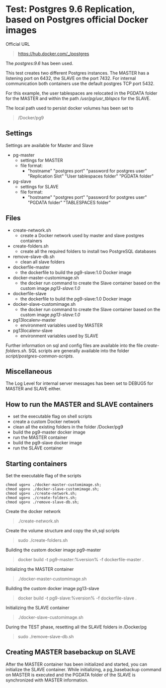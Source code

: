 # Test: Postgres 9.6 Replication, based on Postgres official Docker images

Official URL
> https://hub.docker.com/_/postgres

The *postgres:9.6* has been used.

This test creates two different Postgres instances.
The MASTER has a listening port on 6432, the SLAVE on the port 7432.
For internal communication both containers use the default postgres TCP port 5432.

For this example, the user tablespaces are relocated in the PGDATA folder for the MASTER and within the path */usr/pg/usr_tblspcs* for the SLAVE.

The local path used to persist docker volumes has been set to
> /Docker/pg9

## Settings
Settings are available for Master and Slave

- pg-master
	+ settings for MASTER
	+ file format:
		* "hostname" "postgres port" "password for postgres user" "Replication Slot" "User tablespaces folder" "PGDATA folder"
- pg-slave
	+ settings for SLAVE
	+ file format:
		* "hostname" "postgres port" "password for postgres user" "PGDATA folder" "TABLESPACES folder"

## Files

- create-network.sh
	+ create a Docker network used by master and slave postgres containers
- create-folders.sh
	+ create all the required folders to install two PostgreSQL databases
- remove-slave-db.sh
	+ clean all slave folders
- dockerfile-master
	+ the dockerfile to build the pg9-slave:1.0 Docker image
- docker-master-customimage.sh
	+ the docker run command to create the Slave container based on the custom image *pg13-slave:1.0*
- dockerfile-slave
	+ the dockerfile to build the pg9-slave:1.0 Docker image
- docker-slave-customimage.sh
	+ the docker run command to create the Slave container based on the custom image *pg13-slave:1.0*
- pg13localenv-master
	+ environment variables used by MASTER
- pg13localenv-slave
	+ environment variables used by SLAVE
	
Further information on sql and config files are available into the file _create-folders.sh_.
SQL scripts are generally available into the folder _script/postgres-common-scripts_.
	

## Miscellaneous
The Log Level for internal server messages has been set to DEBUG5 for MASTER and SLAVE either.


## How to run the MASTER and SLAVE containers
- set the executable flag on shell scripts
- create a custom Docker network
- clean all the existing folders in the folder /Docker/pg9
- build the pg9-master docker image
- run the MASTER container
- build the pg9-slave docker image
- run the SLAVE container


## Starting containers

Set the executable flag of the scripts
```language
chmod ugo+x ./docker-master-customimage.sh;
chmod ugo+x ./docker-slave-customimage.sh;
chmod ugo+x ./create-network.sh;
chmod ugo+x ./create-folders.sh;
chmod ugo+x ./remove-slave-db.sh;
```

Create the docker network
> ./create-network.sh

Create the volume structure and copy the sh,sql scripts
> sudo ./create-folders.sh

Building the custom docker image pg9-master
> docker build -t pg9-master:%version% -f dockerfile-master .

Initializing the MASTER container
> ./docker-master-customimage.sh

Building the custom docker image pg13-slave
> docker build -t pg9-slave:%version% -f dockerfile-slave .

Initializing the SLAVE container
> ./docker-slave-customimage.sh

During the TEST phase, resetting all the SLAVE folders in /Docker/pg
> sudo ./remove-slave-db.sh


## Creating MASTER basebackup on SLAVE
After the MASTER container has been initialized and started, you can initialize the SLAVE container.
While initializing, a pg_basebackup command on MASTER is executed and the PGDATA folder of the SLAVE is synchronized with MASTER information. 